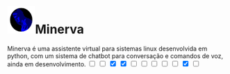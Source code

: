 <h1><img src="./icons/minerva_icon_final.png" width="64" height="64">Minerva</h1>
Minerva é uma assistente virtual para sistemas linux desenvolvida em python, com um sistema de chatbot para conversação e comandos de voz, ainda em desenvolvimento.

<input type="checkbox" value="Auxílio em Projetos">
<input type="checkbox" value="Conversação Avançada">
<input type="checkbox" value="Comando de voz" checked>
<input type="checkbox" value="Reconhecimento de Voz" checked>
<input type="checkbox" value="Reconhecimento de Voz OFFLINE">
<input type="checkbox" value="Controle de dispositivos Externos">
<input type="checkbox" value="Controle da Casa">
<input type="checkbox" value="Pesquisa e resumo das informações encontradas">
<input type="checkbox" value="Análise de sentimentos">
<input type="checkbox" value="Monitoramento do funcionamento do sistema" checked>
<input type="checkbox" value="Reconhecimento Facial">







